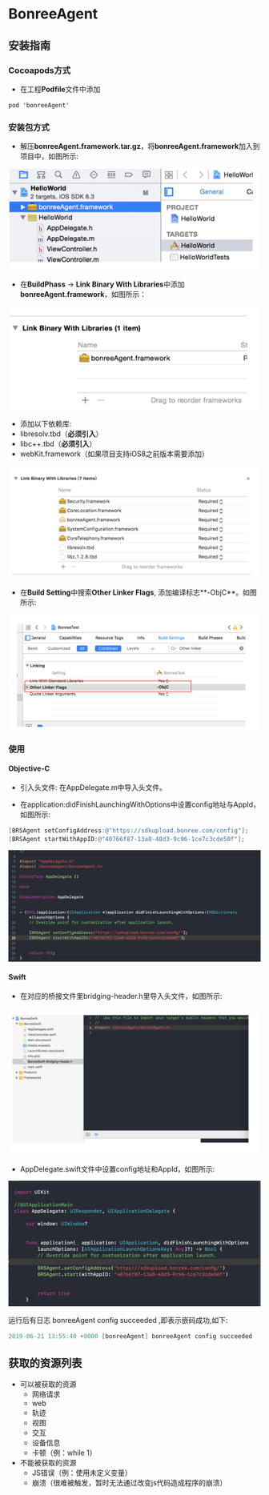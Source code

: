 
# BonreeAgent

## 安装指南

### Cocoapods方式

* 在工程**Podfile**文件中添加

```objective-c
pod 'bonreeAgent'
```

### 安装包方式

* 解压**bonreeAgent.framework.tar.gz**，将**bonreeAgent.framework**加入到项目中，如图所示:

![image](https://github.com/TuYuWang/NewBonreeAgent/raw/master/img/Add.png)

* 在**BuildPhass** -> **Link Binary With Libraries**中添加**bonreeAgent.framework**，如图所示：

![image](https://github.com/TuYuWang/NewBonreeAgent/raw/master/img/Link.png)

* 添加以下依赖库:
* libresolv.tbd（**必须引入**）
* libc++.tbd（**必须引入**）
* webKit.framework（如果项目支持iOS8之前版本需要添加）

![image](https://github.com/TuYuWang/NewBonreeAgent/raw/master/img/Dependce.png)

* 在**Build Setting**中搜索**Other Linker Flags**, 添加编译标志**-ObjC**。如图所示:

![image](https://github.com/TuYuWang/NewBonreeAgent/raw/master/img/OtherLinker.png)



### 使用

#### Objective-C

* 引入头文件: 在AppDelegate.m中导入头文件。

* 在application:didFinishLaunchingWithOptions中设置config地址与AppId，如图所示:

```objective-c
[BRSAgent setConfigAddress:@"https://sdkupload.bonree.com/config"];
[BRSAgent startWithAppID:@"40766f87-13a8-48d3-9c96-1ce7c3cde50f"];
```

![image](https://github.com/TuYuWang/NewBonreeAgent/raw/master/img/OC.png)

#### Swift

* 在对应的桥接⽂件⾥bridging-header.h⾥导⼊头⽂件，如图所示:

![image](https://github.com/TuYuWang/NewBonreeAgent/raw/master/img/Swift-H.png)

* AppDelegate.swift文件中设置config地址和AppId，如图所示:

![image](https://github.com/TuYuWang/NewBonreeAgent/raw/master/img/Swift.png)

运行后有日志 bonreeAgent config succeeded ,即表示嵌码成功,如下:

```objective-c
2019-06-21 13:55:40 +0000 [bonreeAgent] bonreeAgent config succeeded
```
## 获取的资源列表
- 可以被获取的资源
	- 网络请求
	- web
	- 轨迹
	- 视图
	- 交互
	- 设备信息
	- 卡顿（例：while 1）
- 不能被获取的资源
	- JS错误（例：使用未定义变量）	
	-  崩溃（很难被触发，暂时无法通过改变js代码造成程序的崩溃）